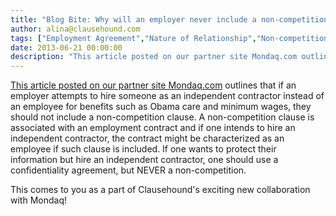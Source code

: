 ```yaml
---
title: "Blog Bite: Why will an employer never include a non-competition in an independent contractor contract?"
author: alina@clausehound.com
tags: ["Employment Agreement","Nature of Relationship","Non-competition","Mondaq","Learn","USA"]
date: 2013-06-21 00:00:00
description: "This article posted on our partner site Mondaq.com outlines that if an employer attempts to hire someone as an independent contractor instead of an employee for benefits such as Obama care and minimu..."
---
```


[This article posted on our partner site Mondaq.com](http://www.mondaq.com/unitedstates/x/246534/employee+rights+labour+relations/No+No+No+Your+Independent+Contractor+Cannot+Sign+A+Noncompete+Never+Ever) outlines that if an employer attempts to hire someone as an independent contractor instead of an employee for benefits such as Obama care and minimum wages, they should not include a non-competition clause. A non-competition clause is associated with an employment contract and if one intends to hire an independent contractor, the contract might be characterized as an employee if such clause is included. If one wants to protect their information but hire an independent contractor, one should use a confidentiality agreement, but NEVER a non-competition.

This comes to you as a part of Clausehound's exciting new collaboration with Mondaq!